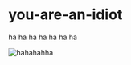 # you-are-an-idiot
ha ha ha ha ha ha ha

  <img src="assets/gif-with-window.gif" alt="hahahahha">
<img src="assets/gif-with-  
<img src="assets/gif-with-
<img src="assets/gif-with-
<img src="assets/gif-with-
<img src="assets/gif-with-
<img src="assets/gif-with-
<img src="assets/gif-with-
